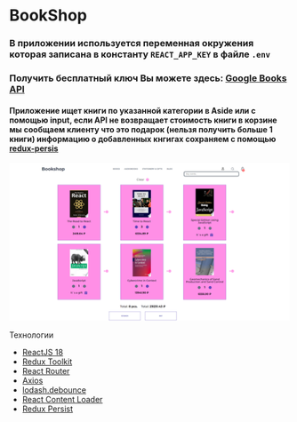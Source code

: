 # BookShop

### В приложении используется переменная окружения которая записана в константу `REACT_APP_KEY` в файле `.env`

### Получить бесплатный ключ Вы можете здесь: <a href='https://console.cloud.google.com/welcome?project=teak-mix-384908' targrt='_blanc'> Google Books API<a/>

#### Приложение ищет книги по указанной категории в Aside или с помощью input, если API не возвращает стоимость книги в корзине мы сообщаем клиенту что это подарок (нельзя получить больше 1 книги) информацию о добавленных кнгигах сохраняем с помощью <a href='https://redux-toolkit.js.org/usage/usage-guide' targrt='_blanc'>redux-persis<a/>

  <img src="https://github.com/Gamaunov/Bookshop/blob/main/src/assets/img/1.png"/>

Технологии

<ul>
  <li>
    <a href='https://react.dev/blog/2023/03/16/introducing-react-dev' targrt='_blanc'>ReactJS 18<a/>
  </li>
  <li>
   <a href='https://redux-toolkit.js.org/' targrt='_blanc'>Redux Toolkit<a/>
  </li>
  <li>
    <a href='https://reactrouter.com/en/main' targrt='_blanc'>React Router<a/>
  </li>
  <li>
    <a href='https://axios-http.com/ru/docs/intro' targrt='_blanc'>Axios<a/>
  </li>
  <li>
    <a href='https://lodash.com/docs/#debounce' targrt='_blanc'>lodash.debounce<a/>
  </li>
  <li>
    <a href='https://skeletonreact.com/' targrt='_blanc'>React Content Loader<a/>
  </li>
  <li>
      <a href='https://github.com/rt2zz/redux-persist' targrt='_blanc'> Redux Persist<a/>
  </li>
</ul>

